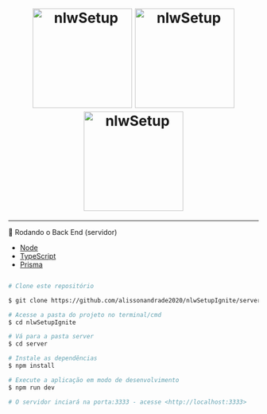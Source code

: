 <h1 align="center">
    <img alt="nlwSetup" src="capa.svg" width="200px" title="818557631343-7550ck1t51dr2tdavh7m9tq8i2icgakr.apps.googleusercontent.com" />
      <img alt="nlwSetup" title="#nlwSetup" src="tela.svg" width="200px" />
        <img alt="nlwSetup" title="#nlwSetup" src="tela2.svg" width="200px" />
</h1>

-------------------------------------------------------------------

🎲 Rodando o Back End (servidor)

- [Node](https://nodejs.org/)
- [TypeScript](https://www.typescriptlang.org/)
- [Prisma](https://www.prisma.io/)

```bash 

# Clone este repositório

$ git clone https://github.com/alissonandrade2020/nlwSetupIgnite/server

# Acesse a pasta do projeto no terminal/cmd
$ cd nlwSetupIgnite

# Vá para a pasta server
$ cd server

# Instale as dependências
$ npm install

# Execute a aplicação em modo de desenvolvimento
$ npm run dev

# O servidor inciará na porta:3333 - acesse <http://localhost:3333> 

```